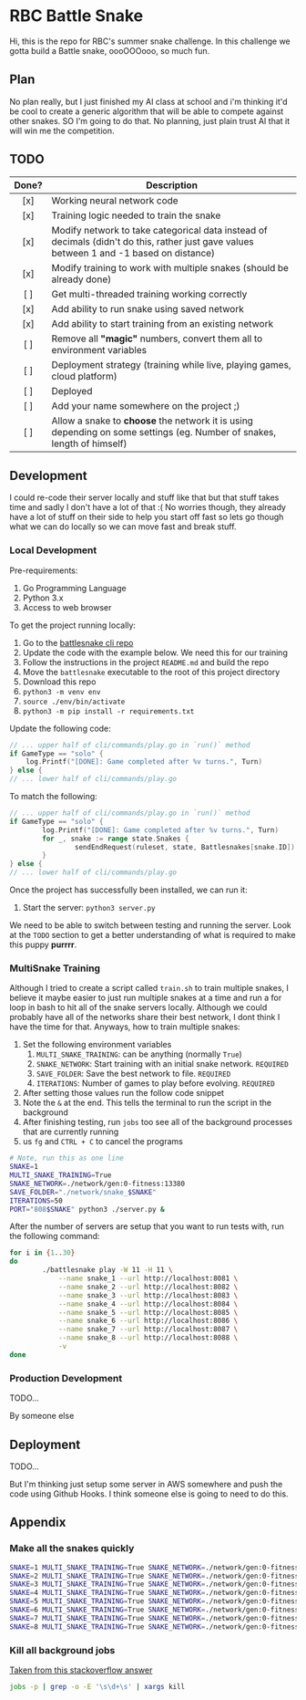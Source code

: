 # RBC Battle Snake

Hi, this is the repo for RBC's summer snake challenge. In this challenge we gotta
build a Battle snake, oooOOOooo, so much fun.

## Plan

No plan really, but I just finished my AI class at school and i'm thinking it'd
be cool to create a generic algorithm that will be able to compete against other
snakes. SO I'm going to do that. No planning, just plain trust AI that it will
win me the competition.

## TODO

| Done? | Description                                                                                                                              |
| :---: | ---------------------------------------------------------------------------------------------------------------------------------------- |
|  [x]  | Working neural network code                                                                                                              |
|  [x]  | Training logic needed to train the snake                                                                                                 |
|  [x]  | Modify network to take categorical data instead of decimals (didn't do this, rather just gave values between 1 and -1 based on distance) |
|  [x]  | Modify training to work with multiple snakes (should be already done)                                                                    |
|  [ ]  | Get multi-threaded training working correctly                                                                                            |
|  [x]  | Add ability to run snake using saved network                                                                                             |
|  [x]  | Add ability to start training from an existing network                                                                                   |
|  [ ]  | Remove all __"magic"__ numbers, convert them all to environment variables                                                                |
|  [ ]  | Deployment strategy (training while live, playing games, cloud platform)                                                                 |
|  [ ]  | Deployed                                                                                                                                 |
|  [ ]  | Add your name somewhere on the project ;)                                                                                                |
|  [ ]  | Allow a snake to __choose__ the network it is using depending on some settings (eg. Number of snakes, length of himself)                 |

## Development

I could re-code their server locally and stuff like that but that stuff takes
time and sadly I don't have a lot of that :( No worries though, they already
have a lot of stuff on their side to help you start off fast so lets go though
what we can do locally so we can move fast and break stuff.

### Local Development

Pre-requirements:

1. Go Programming Language
2. Python 3.x
3. Access to web browser

To get the project running locally:

1. Go to the [battlesnake cli repo](https://github.com/BattlesnakeOfficial/rules/blob/main/cli/README.md)
2. Update the code with the example below. We need this for our training
3. Follow the instructions in the project `README.md` and build the repo
4. Move the `battlesnake` executable to the root of this project directory
5. Download this repo
6. `python3 -m venv env`
7. `source ./env/bin/activate`
8. `python3 -m pip install -r requirements.txt`

Update the following code:

```go
// ... upper half of cli/commands/play.go in `run()` method
if GameType == "solo" { 
    log.Printf("[DONE]: Game completed after %v turns.", Turn) 
} else { 
// ... lower half of cli/commands/play.go
```

To match the following:

```go
// ... upper half of cli/commands/play.go in `run()` method
if GameType == "solo" { 
        log.Printf("[DONE]: Game completed after %v turns.", Turn) 
        for _, snake := range state.Snakes { 
                sendEndRequest(ruleset, state, Battlesnakes[snake.ID]) 
        } 
} else { 
// ... lower half of cli/commands/play.go
```

Once the project has successfully been installed, we can run it:

1. Start the server: `python3 server.py`

We need to be able to switch between testing and running the server. Look at the
`TODO` section to get a better understanding of what is required to make this
puppy __purrrr__.

### MultiSnake Training

Although I tried to create a script called `train.sh` to train multiple snakes,
I believe it maybe easier to just run multiple snakes at a time and run a for
loop in bash to hit all of the snake servers locally. Although we could probably
have all of the networks share their best network, I dont think I have the time
for that. Anyways, how to train multiple snakes:

1. Set the following environment variables
   1. `MULTI_SNAKE_TRAINING`: can be anything (normally `True`)
   2. `SNAKE_NETWORK`: Start training with an initial snake network. `REQUIRED`
   3. `SAVE_FOLDER`: Save the best network to file. `REQUIRED`
   4. `ITERATIONS`: Number of games to play before evolving. `REQUIRED`
2. After setting those values run the follow code snippet
3. Note the `&` at the end. This tells the terminal to run the script in the background
4. After finishing testing, run `jobs` too see all of the background processes that are currently running
5. us `fg` and `CTRL + C` to cancel the programs

```bash
# Note, run this as one line
SNAKE=1
MULTI_SNAKE_TRAINING=True
SNAKE_NETWORK=./network/gen:0-fitness:13380
SAVE_FOLDER="./network/snake_$SNAKE"
ITERATIONS=50
PORT="808$SNAKE" python3 ./server.py &
```

After the number of servers are setup that you want to run tests with, run the
following command:

```bash
for i in {1..30}
do
        ./battlesnake play -W 11 -H 11 \
            --name snake_1 --url http://localhost:8081 \
            --name snake_2 --url http://localhost:8082 \
            --name snake_3 --url http://localhost:8083 \
            --name snake_4 --url http://localhost:8084 \
            --name snake_5 --url http://localhost:8085 \
            --name snake_6 --url http://localhost:8086 \
            --name snake_7 --url http://localhost:8087 \
            --name snake_8 --url http://localhost:8088 \
            -v
done
```

### Production Development

TODO...

By someone else

## Deployment

TODO...

But I'm thinking just setup some server in AWS somewhere and push the code using
Github Hooks. I think someone else is going to need to do this.

## Appendix

### Make all the snakes quickly

```bash
SNAKE=1 MULTI_SNAKE_TRAINING=True SNAKE_NETWORK=./network/gen:0-fitness:13380 SAVE_FOLDER="./network/snake_$SNAKE" ITERATIONS=50 PORT="808$SNAKE" python3 ./server.py &
SNAKE=2 MULTI_SNAKE_TRAINING=True SNAKE_NETWORK=./network/gen:0-fitness:13380 SAVE_FOLDER="./network/snake_$SNAKE" ITERATIONS=50 PORT="808$SNAKE" python3 ./server.py &
SNAKE=3 MULTI_SNAKE_TRAINING=True SNAKE_NETWORK=./network/gen:0-fitness:13380 SAVE_FOLDER="./network/snake_$SNAKE" ITERATIONS=50 PORT="808$SNAKE" python3 ./server.py &
SNAKE=4 MULTI_SNAKE_TRAINING=True SNAKE_NETWORK=./network/gen:0-fitness:13380 SAVE_FOLDER="./network/snake_$SNAKE" ITERATIONS=50 PORT="808$SNAKE" python3 ./server.py &
SNAKE=5 MULTI_SNAKE_TRAINING=True SNAKE_NETWORK=./network/gen:0-fitness:13380 SAVE_FOLDER="./network/snake_$SNAKE" ITERATIONS=50 PORT="808$SNAKE" python3 ./server.py &
SNAKE=6 MULTI_SNAKE_TRAINING=True SNAKE_NETWORK=./network/gen:0-fitness:13380 SAVE_FOLDER="./network/snake_$SNAKE" ITERATIONS=50 PORT="808$SNAKE" python3 ./server.py &
SNAKE=7 MULTI_SNAKE_TRAINING=True SNAKE_NETWORK=./network/gen:0-fitness:13380 SAVE_FOLDER="./network/snake_$SNAKE" ITERATIONS=50 PORT="808$SNAKE" python3 ./server.py &
SNAKE=8 MULTI_SNAKE_TRAINING=True SNAKE_NETWORK=./network/gen:0-fitness:13380 SAVE_FOLDER="./network/snake_$SNAKE" ITERATIONS=50 PORT="808$SNAKE" python3 ./server.py &
```

### Kill all background jobs

[Taken from this stackoverflow answer](https://unix.stackexchange.com/questions/43527/kill-all-background-jobs)

```bash
jobs -p | grep -o -E '\s\d+\s' | xargs kill
```
